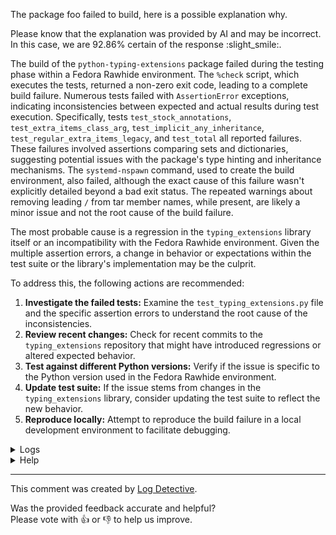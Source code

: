 The package foo failed to build, here is a possible explanation why.

Please know that the explanation was provided by AI and may be incorrect.
In this case, we are 92.86% certain of the response :slight_smile:.

The build of the `python-typing-extensions` package failed during the testing phase within a Fedora Rawhide environment. The `%check` script, which executes the tests, returned a non-zero exit code, leading to a complete build failure. Numerous tests failed with `AssertionError` exceptions, indicating inconsistencies between expected and actual results during test execution. Specifically, tests `test_stock_annotations`, `test_extra_items_class_arg`, `test_implicit_any_inheritance`, `test_regular_extra_items_legacy`, and `test_total` all reported failures. These failures involved assertions comparing sets and dictionaries, suggesting potential issues with the package's type hinting and inheritance mechanisms. The `systemd-nspawn` command, used to create the build environment, also failed, although the exact cause of this failure wasn't explicitly detailed beyond a bad exit status. The repeated warnings about removing leading `/` from tar member names, while present, are likely a minor issue and not the root cause of the build failure.

The most probable cause is a regression in the `typing_extensions` library itself or an incompatibility with the Fedora Rawhide environment. Given the multiple assertion errors, a change in behavior or expectations within the test suite or the library's implementation may be the culprit.

To address this, the following actions are recommended:

1.  **Investigate the failed tests:** Examine the `test_typing_extensions.py` file and the specific assertion errors to understand the root cause of the inconsistencies.
2.  **Review recent changes:** Check for recent commits to the `typing_extensions` repository that might have introduced regressions or altered expected behavior.
3.  **Test against different Python versions:** Verify if the issue is specific to the Python version used in the Fedora Rawhide environment.
4.  **Update test suite:** If the issue stems from changes in the `typing_extensions` library, consider updating the test suite to reflect the new behavior.
5.  **Reproduce locally:** Attempt to reproduce the build failure in a local development environment to facilitate debugging.





<details>
  <summary>Logs</summary>
  <p>
    Log Detective analyzed the following logs files to provide an explanation:
  </p>

  <ul>
    <li><a href="https://download.copr.fedorainfracloud.org/results/@python/python3.14-b1/fedora-rawhide-x86_64/09020507-python-typing-extensions/builder-live.log.gz">https://download.copr.fedorainfracloud.org/results/@python/python3.14-b1/fedora-rawhide-x86_64/09020507-python-typing-extensions/builder-live.log.gz</a></li>
  </ul>

  <p>
    Additional logs are available from:
    <ul>
    <li><a href="https://gitlab.foobar.baz//-/jobs/1/artifacts/download">artifacts.zip</a></li>
  </ul>
  </p>

  <p>
    Please know that these log files are automatically removed after some
    time, so you might need a backup.
  </p>
</details>

<details>
  <summary>Help</summary>
  <p>Don't hesitate to reach out.</p>

  <ul>
    <li><a href="https://github.com/fedora-copr/logdetective">Upstream</a></li>
    <li><a href="https://github.com/fedora-copr/logdetective/issues">Issue tracker</a></li>
    <li><a href="https://redhat.enterprise.slack.com/archives/C06DWNVKKDE">Slack</a></li>
    <li><a href="https://log-detective.com/documentation">Documentation</a></li>
  </ul>
</details>


---
This comment was created by [Log Detective][log-detective].

Was the provided feedback accurate and helpful? <br>Please vote with :thumbsup:
or :thumbsdown: to help us improve.<br>



[log-detective]: https://log-detective.com/
[contact]: https://github.com/fedora-copr